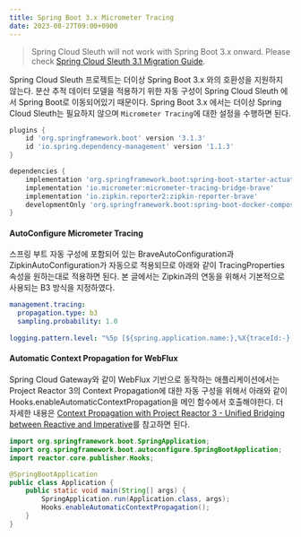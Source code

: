 ```yaml
---
title: Spring Boot 3.x Micrometer Tracing
date: 2023-08-27T09:00+0900
---
```


> Spring Cloud Sleuth will not work with Spring Boot 3.x onward. Please check [Spring Cloud Sleuth 3.1 Migration Guide](https://github.com/micrometer-metrics/tracing/wiki/Spring-Cloud-Sleuth-3.1-Migration-Guide).

Spring Cloud Sleuth 프로젝트는 더이상 Spring Boot 3.x 와의 호환성을 지원하지 않는다. 분산 추적 데이터 모델을 적용하기 위한 자동 구성이 Spring Cloud Sleuth 에서 Spring Boot로 이동되어있기 때문이다. Spring Boot 3.x 에서는 더이상 Spring Cloud Sleuth는 필요하지 않으며 `Micrometer Tracing`에 대한 설정을 수행하면 된다.

```groovy build.gradle
plugins {
    id 'org.springframework.boot' version '3.1.3'
    id 'io.spring.dependency-management' version '1.1.3'
}

dependencies {
    implementation 'org.springframework.boot:spring-boot-starter-actuator'
    implementation 'io.micrometer:micrometer-tracing-bridge-brave'
    implementation 'io.zipkin.reporter2:zipkin-reporter-brave'
    developmentOnly 'org.springframework.boot:spring-boot-docker-compose' // Optional
}
```

#### AutoConfigure Micrometer Tracing
스프링 부트 자동 구성에 포함되어 있는 BraveAutoConfiguration과 ZipkinAutoConfiguration가 자동으로 적용되므로 아래와 같이 TracingProperties 속성을 원하는대로 적용하면 된다. 본 글에서는 Zipkin과의 연동을 위해서 기본적으로 사용되는 B3 방식을 지정하였다.

```yaml application.yml
management.tracing:
  propagation.type: b3
  sampling.probability: 1.0
  
logging.pattern.level: "%5p [${spring.application.name:},%X{traceId:-},%X{spanId:-}]"
```

#### Automatic Context Propagation for WebFlux
Spring Cloud Gateway와 같이 WebFlux 기반으로 동작하는 애플리케이션에서는 Project Reactor 3의 Context Propagation에 대한 자동 구성을 위해서 아래와 같이 Hooks.enableAutomaticContextPropagation을 메인 함수에서 호출해야한다. 더 자세한 내용은 [Context Propagation with Project Reactor 3 - Unified Bridging between Reactive and Imperative](https://spring.io/blog/2023/03/30/context-propagation-with-project-reactor-3-unified-bridging-between-reactive)를 참고하면 된다.

```java
import org.springframework.boot.SpringApplication;
import org.springframework.boot.autoconfigure.SpringBootApplication;
import reactor.core.publisher.Hooks;

@SpringBootApplication
public class Application {
    public static void main(String[] args) {
        SpringApplication.run(Application.class, args);
        Hooks.enableAutomaticContextPropagation();
    }
}
```